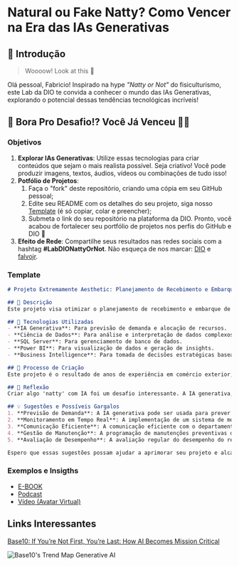 # Natural ou Fake Natty? Como Vencer na Era das IAs Generativas

## 🚀 Introdução

> Woooow! Look at this 👀

Olá pessoal, Fabricio! Inspirado na hype _"Natty or Not"_ do fisiculturismo, este Lab da DIO te convida a conhecer o mundo das IAs Generativas, explorando o potencial dessas tendências tecnológicas incríveis!

## 🎯 Bora Pro Desafio!? Você Já Venceu 💪🤓

### Objetivos

1. **Explorar IAs Generativas**: Utilize essas tecnologias para criar conteúdos que sejam o mais realista possível. Seja criativo! Você pode produzir imagens, textos, áudios, vídeos ou combinações de tudo isso!
1. **Potfólio de Projetos**:
    1. Faça o "fork" deste repositório, criando uma cópia em seu GitHub pessoal;
    2. Edite seu README com os detalhes do seu projeto, siga nosso [Template](#template) (é só copiar, colar e preencher);
    3. Submeta o link do seu repositório na plataforma da DIO. Pronto, você acabou de fortalecer seu portfólio de projetos nos perfis do GitHub e DIO 🚀
1. **Efeito de Rede**: Compartilhe seus resultados nas redes sociais com a hashtag **#LabDIONattyOrNot**. Não esqueça de nos marcar: [DIO](https://www.linkedin.com/school/dio-makethechange) e [falvojr](https://www.linkedin.com/in/falvojr).

### Template

```markdown
# Projeto Extremamente Aesthetic: Planejamento de Recebimento e Embarque de Carga com IA Generativa

## 📒 Descrição
Este projeto visa otimizar o planejamento de recebimento e embarque de carga em operações de comércio exterior. Utilizando IA generativa e técnicas de análise de dados, o projeto busca identificar gargalos e sugerir melhorias para garantir o cumprimento eficiente das metas operacionais.

## 🤖 Tecnologias Utilizadas
- **IA Generativa**: Para previsão de demanda e alocação de recursos.
- **Ciência de Dados**: Para análise e interpretação de dados complexos.
- **SQL Server**: Para gerenciamento de banco de dados.
- **Power BI**: Para visualização de dados e geração de insights.
- **Business Intelligence**: Para tomada de decisões estratégicas baseadas em dados.

## 🧐 Processo de Criação
Este projeto é o resultado de anos de experiência em comércio exterior, combinado com o conhecimento adquirido através de estudos de dados, SQL Server, Power BI, business intelligence e IA. O processo de criação envolveu a definição de metas operacionais, a elaboração de planos mensais e diários, a alocação de recursos, a comunicação com o departamento comercial, o acompanhamento operacional, a gestão de manutenção e a avaliação de desempenho.

## 💭 Reflexão 
Criar algo 'natty' com IA foi um desafio interessante. A IA generativa, em particular, oferece uma grande promessa para a otimização de processos complexos como o planejamento de recebimento e embarque de carga. No entanto, também há desafios significativos, como a necessidade de treinar a IA com dados de alta qualidade e a importância de interpretar corretamente os resultados gerados pela IA. Apesar desses desafios, acredito que a IA tem o potencial de transformar significativamente o campo do comércio exterior.

## 💡 Sugestões e Possíveis Gargalos
1. **Previsão de Demanda**: A IA generativa pode ser usada para prever a demanda de recebimento e embarque de carga. Isso pode ajudar a alocar recursos de forma mais eficiente e evitar gargalos.
2. **Monitoramento em Tempo Real**: A implementação de um sistema de monitoramento em tempo real pode ajudar a identificar problemas operacionais em tempo hábil e permitir ajustes rápidos no plano.
3. **Comunicação Eficiente**: A comunicação eficiente com o departamento comercial é crucial para alinhar o plano de recebimento com o forecast mensal. Ferramentas de business intelligence podem ser usadas para facilitar essa comunicação.
4. **Gestão de Manutenção**: A programação de manutenções preventivas deve ser feita de forma a minimizar o impacto nas operações de recebimento e embarque. A priorização das manutenções também deve levar em conta a disponibilidade de recursos e a urgência das necessidades operacionais.
5. **Avaliação de Desempenho**: A avaliação regular do desempenho do recebimento e embarque de carga é essencial para identificar áreas de melhoria. A implementação de um sistema de deadline semanal pode ajudar a manter o foco nas metas e desafios da semana.

Espero que essas sugestões possam ajudar a aprimorar seu projeto e alcançar suas metas operacionais de forma mais eficiente. Boa sorte com o seu trabalho sobre IA generativa!
```

### Exemplos e Insigths

- [E-BOOK](/exemplos/E-BOOK.md)
- [Podcast](/exemplos/PODCAST.md)
- [Vídeo (Avatar Virtual)](/exemplos/VIDEO.md)

## Links Interessantes

[Base10: If You’re Not First, You’re Last: How AI Becomes Mission Critical](https://base10.vc/post/generative-ai-mission-critical/)

![Base10's Trend Map Generative AI](https://github.com/digitalinnovationone/lab-natty-or-not/assets/730492/f4df26e8-f8f7-4419-8252-c69d73ea930c)

